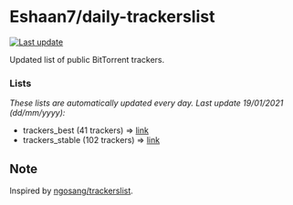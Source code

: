 
# Eshaan7/daily-trackerslist 

[![Last update](https://img.shields.io/badge/Last%20update-19/01/2021-blue.svg)](#)

Updated list of public BitTorrent trackers.

### Lists
*These lists are automatically updated every day. Last update 19/01/2021 (_dd/mm/yyyy_):*

* trackers_best (41 trackers) => [link](https://raw.githubusercontent.com/eshaan7/daily-trackerslist/master/trackers_best.txt)
* trackers_stable (102 trackers) => [link](https://raw.githubusercontent.com/eshaan7/daily-trackerslist/master/trackers_stable.txt)

## Note

Inspired by [ngosang/trackerslist](https://github.com/ngosang/trackerslist).
